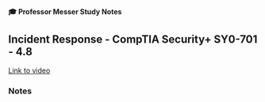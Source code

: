 #### 🎓 Professor Messer Study Notes

##  Incident Response - CompTIA Security+ SY0-701 - 4.8

[Link to video](https://youtu.be/X2UiMLxRdhE?si=v4KfmhoYxBtizVno)

### Notes


